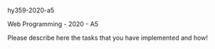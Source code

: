 hy359-2020-a5

Web Programming - 2020 - A5

Please describe here the tasks that you have implemented and how!
